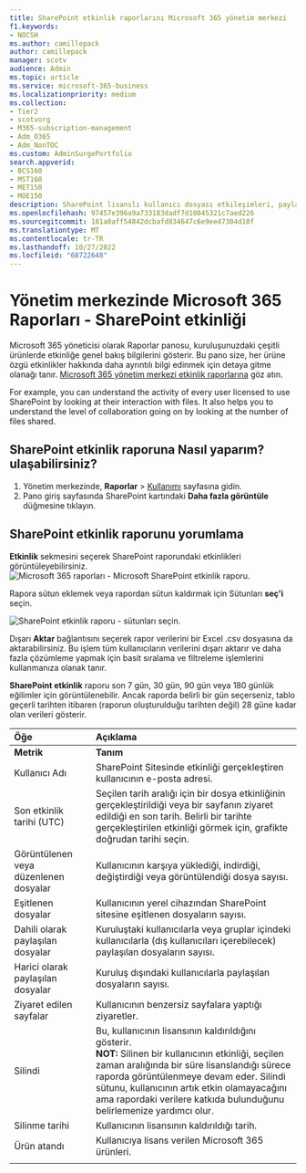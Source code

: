 ```yaml
---
title: SharePoint etkinlik raporlarını Microsoft 365 yönetim merkezi
f1.keywords:
- NOCSH
ms.author: camillepack
author: camillepack
manager: scotv
audience: Admin
ms.topic: article
ms.service: microsoft-365-business
ms.localizationpriority: medium
ms.collection:
- Tier2
- scotvorg
- M365-subscription-management
- Adm_O365
- Adm_NonTOC
ms.custom: AdminSurgePortfolio
search.appverid:
- BCS160
- MST160
- MET150
- MOE150
description: SharePoint lisanslı kullanıcı dosyası etkileşimleri, paylaşılan dosya sayısı ve depolama kullanımı hakkında bilgi edinmek için SharePoint etkinlik kullanım raporunu alın.
ms.openlocfilehash: 97457e396a9a733183dadf7d10045321c7aed226
ms.sourcegitcommit: 181a0aff54842dcbafd834647c6e9ee47304d10f
ms.translationtype: MT
ms.contentlocale: tr-TR
ms.lasthandoff: 10/27/2022
ms.locfileid: "68722648"
---
```

# <a name="microsoft-365-reports-in-the-admin-center---sharepoint-activity"></a>Yönetim merkezinde Microsoft 365 Raporları - SharePoint etkinliği

Microsoft 365 yöneticisi olarak Raporlar panosu, kuruluşunuzdaki çeşitli ürünlerde etkinliğe genel bakış bilgilerini gösterir. Bu pano size, her ürüne özgü etkinlikler hakkında daha ayrıntılı bilgi edinmek için detaya gitme olanağı tanır. [Microsoft 365 yönetim merkezi etkinlik raporlarına](activity-reports.md) göz atın.
  
For example, you can understand the activity of every user licensed to use SharePoint by looking at their interaction with files. It also helps you to understand the level of collaboration going on by looking at the number of files shared.
  
## <a name="how-do-i-get-to-the-sharepoint-activity-report"></a>SharePoint etkinlik raporuna Nasıl yaparım? ulaşabilirsiniz?

1. Yönetim merkezinde, **Raporlar** \> <a href="https://go.microsoft.com/fwlink/p/?linkid=2074756" target="_blank">Kullanımı</a> sayfasına gidin. 
2. Pano giriş sayfasında SharePoint kartındaki **Daha fazla görüntüle** düğmesine tıklayın.
  
## <a name="interpret-the-sharepoint-activity-report"></a>SharePoint etkinlik raporunu yorumlama

**Etkinlik** sekmesini seçerek SharePoint raporundaki etkinlikleri görüntüleyebilirsiniz.<br/>![Microsoft 365 raporları - Microsoft SharePoint etkinlik raporu.](../../media/5a0a96f-0e4f-4fb9-8baa-3262275b3d1f.png)

Rapora sütun eklemek veya rapordan sütun kaldırmak için Sütunları **seç'i** seçin. 

![SharePoint etkinlik raporu - sütunları seçin.](../../media/3c396cd1-9701-4712-8eaa-eb7bba702aa8.png)

Dışarı **Aktar** bağlantısını seçerek rapor verilerini bir Excel .csv dosyasına da aktarabilirsiniz. Bu işlem tüm kullanıcıların verilerini dışarı aktarır ve daha fazla çözümleme yapmak için basit sıralama ve filtreleme işlemlerini kullanmanıza olanak tanır.  

**SharePoint etkinlik** raporu son 7 gün, 30 gün, 90 gün veya 180 günlük eğilimler için görüntülenebilir. Ancak raporda belirli bir gün seçerseniz, tablo geçerli tarihten itibaren (raporun oluşturulduğu tarihten değil) 28 güne kadar olan verileri gösterir.
  
|Öğe|Açıklama|
|:-----|:-----|
|**Metrik**|**Tanım**|
|Kullanıcı Adı  <br/> |SharePoint Sitesinde etkinliği gerçekleştiren kullanıcının e-posta adresi.  <br/> |
|Son etkinlik tarihi (UTC)  <br/> |Seçilen tarih aralığı için bir dosya etkinliğinin gerçekleştirildiği veya bir sayfanın ziyaret edildiği en son tarih. Belirli bir tarihte gerçekleştirilen etkinliği görmek için, grafikte doğrudan tarihi seçin.  <br/> |
|Görüntülenen veya düzenlenen dosyalar  <br/> |Kullanıcının karşıya yüklediği, indirdiği, değiştirdiği veya görüntülendiği dosya sayısı.   <br/> |
|Eşitlenen dosyalar  <br/> |Kullanıcının yerel cihazından SharePoint sitesine eşitlenen dosyaların sayısı. <br/> |
|Dahili olarak paylaşılan dosyalar  <br/> | Kuruluştaki kullanıcılarla veya gruplar içindeki kullanıcılarla (dış kullanıcıları içerebilecek) paylaşılan dosyaların sayısı.  <br/> |
|Harici olarak paylaşılan dosyalar  <br/> |Kuruluş dışındaki kullanıcılarla paylaşılan dosyaların sayısı. <br/>|
|Ziyaret edilen sayfalar  <br/> |Kullanıcının benzersiz sayfalara yaptığı ziyaretler. <br/>|
|Silindi  <br/> | Bu, kullanıcının lisansının kaldırıldığını gösterir.  <br/>  **NOT:** Silinen bir kullanıcının etkinliği, seçilen zaman aralığında bir süre lisanslandığı sürece raporda görüntülenmeye devam eder. Silindi sütunu, kullanıcının artık etkin olamayacağını ama rapordaki verilere katkıda bulunduğunu belirlemenize yardımcı olur.  <br/> |
|Silinme tarihi  <br/> |Kullanıcının lisansının kaldırıldığı tarih. <br/>|
|Ürün atandı  <br/> |Kullanıcıya lisans verilen Microsoft 365 ürünleri.|
|||